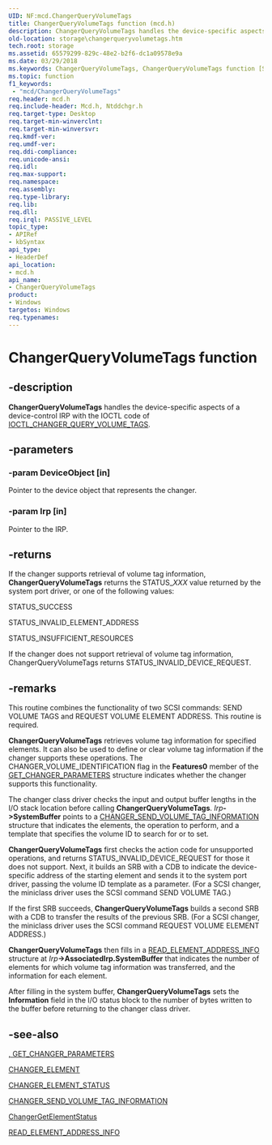 ```yaml
---
UID: NF:mcd.ChangerQueryVolumeTags
title: ChangerQueryVolumeTags function (mcd.h)
description: ChangerQueryVolumeTags handles the device-specific aspects of a device-control IRP with the IOCTL code of IOCTL_CHANGER_QUERY_VOLUME_TAGS.
old-location: storage\changerqueryvolumetags.htm
tech.root: storage
ms.assetid: 65579299-829c-48e2-b2f6-dc1a09578e9a
ms.date: 03/29/2018
ms.keywords: ChangerQueryVolumeTags, ChangerQueryVolumeTags function [Storage Devices], chgrmini_8d729e15-eade-4300-b640-d5e99f1f5e05.xml, mcd/ChangerQueryVolumeTags, storage.changerqueryvolumetags
ms.topic: function
f1_keywords:
 - "mcd/ChangerQueryVolumeTags"
req.header: mcd.h
req.include-header: Mcd.h, Ntddchgr.h
req.target-type: Desktop
req.target-min-winverclnt: 
req.target-min-winversvr: 
req.kmdf-ver: 
req.umdf-ver: 
req.ddi-compliance: 
req.unicode-ansi: 
req.idl: 
req.max-support: 
req.namespace: 
req.assembly: 
req.type-library: 
req.lib: 
req.dll: 
req.irql: PASSIVE_LEVEL
topic_type:
- APIRef
- kbSyntax
api_type:
- HeaderDef
api_location:
- mcd.h
api_name:
- ChangerQueryVolumeTags
product:
- Windows
targetos: Windows
req.typenames: 
---
```


# ChangerQueryVolumeTags function


## -description


<b>ChangerQueryVolumeTags</b> handles the device-specific aspects of a device-control IRP with the IOCTL code of <a href="https://docs.microsoft.com/windows-hardware/drivers/ddi/content/ntddchgr/ni-ntddchgr-ioctl_changer_query_volume_tags">IOCTL_CHANGER_QUERY_VOLUME_TAGS</a>. 


## -parameters




### -param DeviceObject [in]

Pointer to the device object that represents the changer. 


### -param Irp [in]

Pointer to the IRP. 


## -returns



If the changer supports retrieval of volume tag information, <b>ChangerQueryVolumeTags</b> returns the STATUS_<i>XXX</i> value returned by the system port driver, or one of the following values:
      

STATUS_SUCCESS

STATUS_INVALID_ELEMENT_ADDRESS

STATUS_INSUFFICIENT_RESOURCES

If the changer does not support retrieval of volume tag information, ChangerQueryVolumeTags returns STATUS_INVALID_DEVICE_REQUEST.




## -remarks



This routine combines the functionality of two SCSI commands: SEND VOLUME TAGS and REQUEST VOLUME ELEMENT ADDRESS. This routine is required.

<b>ChangerQueryVolumeTags</b> retrieves volume tag information for specified elements. It can also be used to define or clear volume tag information if the changer supports these operations. The CHANGER_VOLUME_IDENTIFICATION flag in the <b>Features0</b> member of the <a href="https://docs.microsoft.com/windows-hardware/drivers/ddi/content/ntddchgr/ns-ntddchgr-_get_changer_parameters">GET_CHANGER_PARAMETERS</a> structure indicates whether the changer supports this functionality.

The changer class driver checks the input and output buffer lengths in the I/O stack location before calling <b>ChangerQueryVolumeTags</b>. <i>Irp</i><b>->SystemBuffer</b> points to a <a href="https://docs.microsoft.com/windows-hardware/drivers/ddi/content/ntddchgr/ns-ntddchgr-_changer_send_volume_tag_information">CHANGER_SEND_VOLUME_TAG_INFORMATION</a> structure that indicates the elements, the operation to perform, and a template that specifies the volume ID to search for or to set. 

<b>ChangerQueryVolumeTags</b> first checks the action code for unsupported operations, and returns STATUS_INVALID_DEVICE_REQUEST for those it does not support. Next, it builds an SRB with a CDB to indicate the device-specific address of the starting element and sends it to the system port driver, passing the volume ID template as a parameter. (For a SCSI changer, the miniclass driver uses the SCSI command SEND VOLUME TAG.)

If the first SRB succeeds, <b>ChangerQueryVolumeTags</b> builds a second SRB with a CDB to transfer the results of the previous SRB. (For a SCSI changer, the miniclass driver uses the SCSI command REQUEST VOLUME ELEMENT ADDRESS.)

<b>ChangerQueryVolumeTags</b> then fills in a <a href="https://docs.microsoft.com/windows-hardware/drivers/ddi/content/ntddchgr/ns-ntddchgr-_read_element_address_info">READ_ELEMENT_ADDRESS_INFO</a> structure at <i>Irp</i><b>->AssociatedIrp.SystemBuffer</b> that indicates the number of elements for which volume tag information was transferred, and the information for each element. 

After filling in the system buffer, <b>ChangerQueryVolumeTags</b> sets the <b>Information</b> field in the I/O status block to the number of bytes written to the buffer before returning to the changer class driver.




## -see-also




<a href="https://docs.microsoft.com/windows-hardware/drivers/ddi/content/ntddchgr/ns-ntddchgr-_get_changer_parameters">, GET_CHANGER_PARAMETERS</a>



<a href="https://docs.microsoft.com/windows-hardware/drivers/ddi/content/ntddchgr/ns-ntddchgr-_changer_element">CHANGER_ELEMENT</a>



<a href="https://docs.microsoft.com/windows-hardware/drivers/ddi/content/ntddchgr/ns-ntddchgr-_changer_element_status">CHANGER_ELEMENT_STATUS</a>



<a href="https://docs.microsoft.com/windows-hardware/drivers/ddi/content/ntddchgr/ns-ntddchgr-_changer_send_volume_tag_information">CHANGER_SEND_VOLUME_TAG_INFORMATION</a>



<a href="https://docs.microsoft.com/windows-hardware/drivers/ddi/content/mcd/nf-mcd-changergetelementstatus">ChangerGetElementStatus</a>



<a href="https://docs.microsoft.com/windows-hardware/drivers/ddi/content/ntddchgr/ns-ntddchgr-_read_element_address_info">READ_ELEMENT_ADDRESS_INFO</a>
 

 

